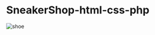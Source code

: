 # SneakerShop-html-css-php
![shoe](https://user-images.githubusercontent.com/67361612/147864702-975c5c86-1a44-49b5-9c3b-35d9ea53102c.png)
